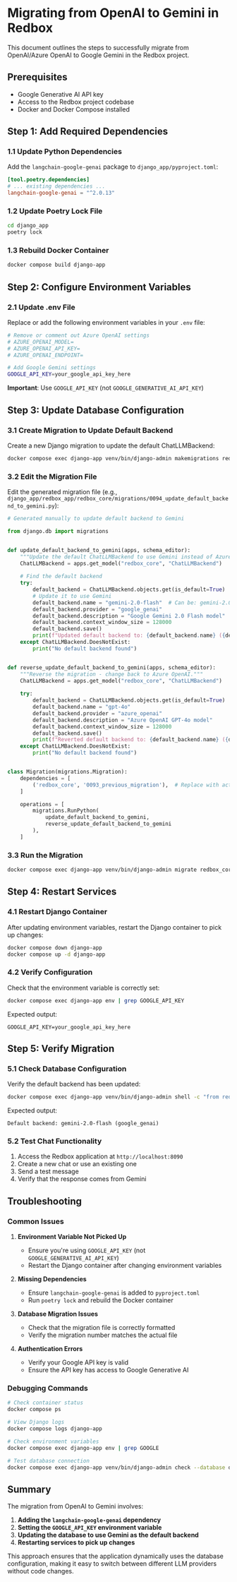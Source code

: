 # Migrating from OpenAI to Gemini in Redbox

This document outlines the steps to successfully migrate from OpenAI/Azure OpenAI to Google Gemini in the Redbox project.

## Prerequisites

- Google Generative AI API key
- Access to the Redbox project codebase
- Docker and Docker Compose installed

## Step 1: Add Required Dependencies

### 1.1 Update Python Dependencies

Add the `langchain-google-genai` package to `django_app/pyproject.toml`:

```toml
[tool.poetry.dependencies]
# ... existing dependencies ...
langchain-google-genai = "^2.0.13"
```

### 1.2 Update Poetry Lock File

```bash
cd django_app
poetry lock
```

### 1.3 Rebuild Docker Container

```bash
docker compose build django-app
```

## Step 2: Configure Environment Variables

### 2.1 Update .env File

Replace or add the following environment variables in your `.env` file:

```bash
# Remove or comment out Azure OpenAI settings
# AZURE_OPENAI_MODEL=
# AZURE_OPENAI_API_KEY=
# AZURE_OPENAI_ENDPOINT=

# Add Google Gemini settings
GOOGLE_API_KEY=your_google_api_key_here
```

**Important**: Use `GOOGLE_API_KEY` (not `GOOGLE_GENERATIVE_AI_API_KEY`)

## Step 3: Update Database Configuration

### 3.1 Create Migration to Update Default Backend

Create a new Django migration to update the default ChatLLMBackend:

```bash
docker compose exec django-app venv/bin/django-admin makemigrations redbox_core --name update_default_backend_to_gemini --empty
```

### 3.2 Edit the Migration File

Edit the generated migration file (e.g., `django_app/redbox_app/redbox_core/migrations/0094_update_default_backend_to_gemini.py`):

```python
# Generated manually to update default backend to Gemini

from django.db import migrations


def update_default_backend_to_gemini(apps, schema_editor):
    """Update the default ChatLLMBackend to use Gemini instead of Azure OpenAI."""
    ChatLLMBackend = apps.get_model("redbox_core", "ChatLLMBackend")
    
    # Find the default backend
    try:
        default_backend = ChatLLMBackend.objects.get(is_default=True)
        # Update it to use Gemini
        default_backend.name = "gemini-2.0-flash"  # Can be: gemini-2.0-flash, gemini-1.5-flash, gemini-1.5-pro, gemini-pro
        default_backend.provider = "google_genai"
        default_backend.description = "Google Gemini 2.0 Flash model"
        default_backend.context_window_size = 128000
        default_backend.save()
        print(f"Updated default backend to: {default_backend.name} ({default_backend.provider})")
    except ChatLLMBackend.DoesNotExist:
        print("No default backend found")


def reverse_update_default_backend_to_gemini(apps, schema_editor):
    """Reverse the migration - change back to Azure OpenAI."""
    ChatLLMBackend = apps.get_model("redbox_core", "ChatLLMBackend")
    
    try:
        default_backend = ChatLLMBackend.objects.get(is_default=True)
        default_backend.name = "gpt-4o"
        default_backend.provider = "azure_openai"
        default_backend.description = "Azure OpenAI GPT-4o model"
        default_backend.context_window_size = 128000
        default_backend.save()
        print(f"Reverted default backend to: {default_backend.name} ({default_backend.provider})")
    except ChatLLMBackend.DoesNotExist:
        print("No default backend found")


class Migration(migrations.Migration):
    dependencies = [
        ('redbox_core', '0093_previous_migration'),  # Replace with actual previous migration
    ]

    operations = [
        migrations.RunPython(
            update_default_backend_to_gemini,
            reverse_update_default_backend_to_gemini
        ),
    ]
```

### 3.3 Run the Migration

```bash
docker compose exec django-app venv/bin/django-admin migrate redbox_core 0094
```

## Step 4: Restart Services

### 4.1 Restart Django Container

After updating environment variables, restart the Django container to pick up changes:

```bash
docker compose down django-app
docker compose up -d django-app
```

### 4.2 Verify Configuration

Check that the environment variable is correctly set:

```bash
docker compose exec django-app env | grep GOOGLE_API_KEY
```

Expected output:
```
GOOGLE_API_KEY=your_google_api_key_here
```

## Step 5: Verify Migration

### 5.1 Check Database Configuration

Verify the default backend has been updated:

```bash
docker compose exec django-app venv/bin/django-admin shell -c "from redbox_app.redbox_core.models import ChatLLMBackend; backend = ChatLLMBackend.objects.get(is_default=True); print(f'Default backend: {backend.name} ({backend.provider})')"
```

Expected output:
```
Default backend: gemini-2.0-flash (google_genai)
```

### 5.2 Test Chat Functionality

1. Access the Redbox application at `http://localhost:8090`
2. Create a new chat or use an existing one
3. Send a test message
4. Verify that the response comes from Gemini

## Troubleshooting

### Common Issues

1. **Environment Variable Not Picked Up**
   - Ensure you're using `GOOGLE_API_KEY` (not `GOOGLE_GENERATIVE_AI_API_KEY`)
   - Restart the Django container after changing environment variables

2. **Missing Dependencies**
   - Ensure `langchain-google-genai` is added to `pyproject.toml`
   - Run `poetry lock` and rebuild the Docker container

3. **Database Migration Issues**
   - Check that the migration file is correctly formatted
   - Verify the migration number matches the actual file

4. **Authentication Errors**
   - Verify your Google API key is valid
   - Ensure the API key has access to Google Generative AI

### Debugging Commands

```bash
# Check container status
docker compose ps

# View Django logs
docker compose logs django-app

# Check environment variables
docker compose exec django-app env | grep GOOGLE

# Test database connection
docker compose exec django-app venv/bin/django-admin check --database default
```

## Summary

The migration from OpenAI to Gemini involves:

1. **Adding the `langchain-google-genai` dependency**
2. **Setting the `GOOGLE_API_KEY` environment variable**
3. **Updating the database to use Gemini as the default backend**
4. **Restarting services to pick up changes**

This approach ensures that the application dynamically uses the database configuration, making it easy to switch between different LLM providers without code changes.

